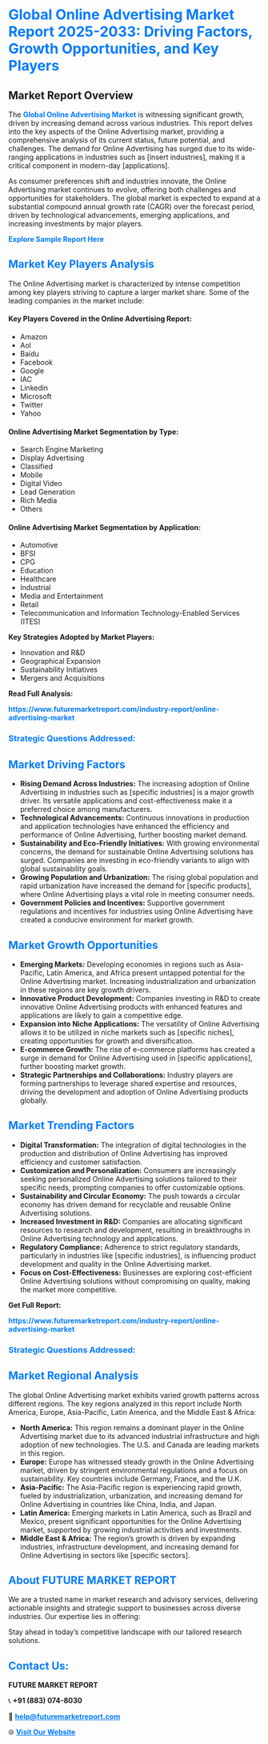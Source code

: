 <h1 style="color: #007BFF;">Global Online Advertising Market Report 2025-2033: Driving Factors, Growth Opportunities, and Key Players</h1>

<section id="overview">
<h2>Market Report Overview</h2>
<p>The <a href="https://www.futuremarketreport.com/industry-report/online-advertising-market" style="color: #007BFF; text-decoration: none;"><strong>Global Online Advertising Market</strong></a> is witnessing significant growth, driven by increasing demand across various industries. This report delves into the key aspects of the Online Advertising market, providing a comprehensive analysis of its current status, future potential, and challenges. The demand for Online Advertising has surged due to its wide-ranging applications in industries such as [insert industries], making it a critical component in modern-day [applications].</p>
<p>As consumer preferences shift and industries innovate, the Online Advertising market continues to evolve, offering both challenges and opportunities for stakeholders. The global market is expected to expand at a substantial compound annual growth rate (CAGR) over the forecast period, driven by technological advancements, emerging applications, and increasing investments by major players.</p>
</section>

<section id="overview">
<p><a href="https://www.futuremarketreport.com/request-sample/reportId=63166" style="color: #007BFF; text-decoration: none;"><strong>Explore Sample Report Here</strong></a></p>
</section>

<section id="key-players">
<h2 style="color: #007BFF;">Market Key Players Analysis</h2>
<p>The Online Advertising market is characterized by intense competition among key players striving to capture a larger market share. Some of the leading companies in the market include:</p>
<h4>Key Players Covered in the Online Advertising Report:</h4>
<ul><li>Amazon</li><li>Aol</li><li>Baidu</li><li>Facebook</li><li>Google</li><li>IAC</li><li>Linkedin</li><li>Microsoft</li><li>Twitter</li><li>Yahoo</li></ul>
<h4>Online Advertising Market Segmentation by Type:</h4>
<ul><li>Search Engine Marketing</li><li>Display Advertising</li><li>Classified</li><li>Mobile</li><li>Digital Video</li><li>Lead Generation</li><li>Rich Media</li><li>Others</li></ul>

<h4>Online Advertising Market Segmentation by Application:</h4>
<ul><li>Automotive</li><li>BFSI</li><li>CPG</li><li>Education</li><li>Healthcare</li><li>Industrial</li><li>Media and Entertainment</li><li>Retail</li><li>Telecommunication and Information Technology-Enabled Services (ITES)</li></ul>
<p><strong>Key Strategies Adopted by Market Players:</strong></p>
<ul>
<li>Innovation and R&D</li>
<li>Geographical Expansion</li>
<li>Sustainability Initiatives</li>
<li>Mergers and Acquisitions</li>
</ul>
</section>

<section>
<p><strong>Read Full Analysis: </strong></p><a href="https://www.futuremarketreport.com/industry-report/online-advertising-market" style="color: #007BFF; text-decoration: none;"><strong>https://www.futuremarketreport.com/industry-report/online-advertising-market</strong></a>
<h3 style="color: #007BFF;">Strategic Questions Addressed:</h3>
</section>

<section id="driving-factors">
<h2 style="color: #007BFF;">Market Driving Factors</h2>
<ul>
<li><strong>Rising Demand Across Industries:</strong> The increasing adoption of Online Advertising in industries such as [specific industries] is a major growth driver. Its versatile applications and cost-effectiveness make it a preferred choice among manufacturers.</li>
<li><strong>Technological Advancements:</strong> Continuous innovations in production and application technologies have enhanced the efficiency and performance of Online Advertising, further boosting market demand.</li>
<li><strong>Sustainability and Eco-Friendly Initiatives:</strong> With growing environmental concerns, the demand for sustainable Online Advertising solutions has surged. Companies are investing in eco-friendly variants to align with global sustainability goals.</li>
<li><strong>Growing Population and Urbanization:</strong> The rising global population and rapid urbanization have increased the demand for [specific products], where Online Advertising plays a vital role in meeting consumer needs.</li>
<li><strong>Government Policies and Incentives:</strong> Supportive government regulations and incentives for industries using Online Advertising have created a conducive environment for market growth.</li>
</ul>
</section>

<section id="growth-opportunities">
<h2 style="color: #007BFF;">Market Growth Opportunities</h2>
<ul>
<li><strong>Emerging Markets:</strong> Developing economies in regions such as Asia-Pacific, Latin America, and Africa present untapped potential for the Online Advertising market. Increasing industrialization and urbanization in these regions are key growth drivers.</li>
<li><strong>Innovative Product Development:</strong> Companies investing in R&D to create innovative Online Advertising products with enhanced features and applications are likely to gain a competitive edge.</li>
<li><strong>Expansion into Niche Applications:</strong> The versatility of Online Advertising allows it to be utilized in niche markets such as [specific niches], creating opportunities for growth and diversification.</li>
<li><strong>E-commerce Growth:</strong> The rise of e-commerce platforms has created a surge in demand for Online Advertising used in [specific applications], further boosting market growth.</li>
<li><strong>Strategic Partnerships and Collaborations:</strong> Industry players are forming partnerships to leverage shared expertise and resources, driving the development and adoption of Online Advertising products globally.</li>
</ul>
</section>

<section id="trending-factors">
<h2 style="color: #007BFF;">Market Trending Factors</h2>
<ul>
<li><strong>Digital Transformation:</strong> The integration of digital technologies in the production and distribution of Online Advertising has improved efficiency and customer satisfaction.</li>
<li><strong>Customization and Personalization:</strong> Consumers are increasingly seeking personalized Online Advertising solutions tailored to their specific needs, prompting companies to offer customizable options.</li>
<li><strong>Sustainability and Circular Economy:</strong> The push towards a circular economy has driven demand for recyclable and reusable Online Advertising solutions.</li>
<li><strong>Increased Investment in R&D:</strong> Companies are allocating significant resources to research and development, resulting in breakthroughs in Online Advertising technology and applications.</li>
<li><strong>Regulatory Compliance:</strong> Adherence to strict regulatory standards, particularly in industries like [specific industries], is influencing product development and quality in the Online Advertising market.</li>
<li><strong>Focus on Cost-Effectiveness:</strong> Businesses are exploring cost-efficient Online Advertising solutions without compromising on quality, making the market more competitive.</li>
</ul>
</section>

<section>
<p><strong>Get Full Report: </strong></p><a href="https://www.futuremarketreport.com/industry-report/online-advertising-market" style="color: #007BFF; text-decoration: none;"><strong>https://www.futuremarketreport.com/industry-report/online-advertising-market</strong></a>
<h3 style="color: #007BFF;">Strategic Questions Addressed:</h3>
</section>


<section id="regional-analysis">
<h2 style="color: #007BFF;">Market Regional Analysis</h2>
<p>The global Online Advertising market exhibits varied growth patterns across different regions. The key regions analyzed in this report include North America, Europe, Asia-Pacific, Latin America, and the Middle East & Africa:</p>
<ul>
<li><strong>North America:</strong> This region remains a dominant player in the Online Advertising market due to its advanced industrial infrastructure and high adoption of new technologies. The U.S. and Canada are leading markets in this region.</li>
<li><strong>Europe:</strong> Europe has witnessed steady growth in the Online Advertising market, driven by stringent environmental regulations and a focus on sustainability. Key countries include Germany, France, and the U.K.</li>
<li><strong>Asia-Pacific:</strong> The Asia-Pacific region is experiencing rapid growth, fueled by industrialization, urbanization, and increasing demand for Online Advertising in countries like China, India, and Japan.</li>
<li><strong>Latin America:</strong> Emerging markets in Latin America, such as Brazil and Mexico, present significant opportunities for the Online Advertising market, supported by growing industrial activities and investments.</li>
<li><strong>Middle East & Africa:</strong> The region’s growth is driven by expanding industries, infrastructure development, and increasing demand for Online Advertising in sectors like [specific sectors].</li>
</ul>
</section>

<footer>
<h2 style="color: #007BFF;">About FUTURE MARKET REPORT</h2>
<p>We are a trusted name in market research and advisory services, delivering actionable insights and strategic support to businesses across diverse industries. Our expertise lies in offering:</p>

<p>Stay ahead in today’s competitive landscape with our tailored research solutions.</p>

<h2 style="color: #007BFF;">Contact Us:</h2>
<p><strong>FUTURE MARKET REPORT</strong></p>
<p>📞 <strong>+91 (883) 074-8030</strong></p>
<p>📧 <strong><a href="mailto:help@futuremarketreport.com" style="color: #007BFF;">help@futuremarketreport.com</a></strong></p>
<p>🌐 <strong><a href="https://www.futuremarketreport.com/" style="color: #007BFF;">Visit Our Website</a></strong></p>
</footer>